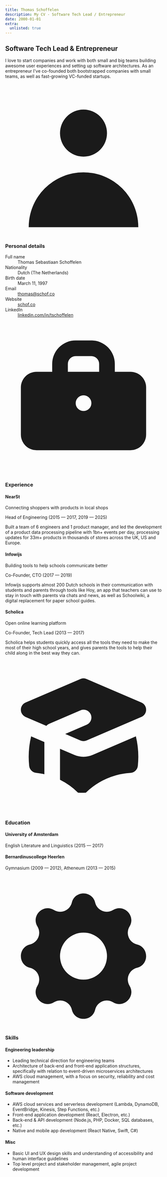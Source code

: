 ```yaml
---
title: Thomas Schoffelen
description: My CV - Software Tech Lead / Entrepreneur
date: 2000-01-01
extra:
  unlisted: true
---
```


<div class="cv-container">
    <h2>Software Tech Lead &amp; Entrepreneur</h2>
    <div class="cv-content">
        <p>
            I love to start companies and work with both small and big teams
            building awesome user experiences and setting up software
            architectures. As an entrepreneur I've co-founded both
            bootstrapped companies with small teams, as well as fast-growing
            VC-funded startups.
        </p>
        <section class="cv-section">
            <h3>
                <span class="cv-icon cv-icon-contact">
                    <svg viewBox="0 0 20 20" fill="currentColor">
                        <path fill-rule="evenodd" d="M10 9a3 3 0 100-6 3 3 0 000 6zm-7 9a7 7 0 1114 0H3z" clip-rule="evenodd" />
                    </svg>
                </span>
                Personal details
            </h3>
            <div class="cv-section-content">
                <dl class="cv-details">
                    <dt>Full name</dt>
                    <dd>Thomas Sebastiaan Schoffelen</dd>
                    <dt>Nationality</dt>
                    <dd>Dutch (The Netherlands)</dd>
                    <dt>Birth date</dt>
                    <dd>March 11, 1997</dd>
                    <dt>Email</dt>
                    <dd><a href="mailto:thomas@schof.co">thomas@schof.co</a></dd>
                    <dt>Website</dt>
                    <dd><a href="https://schof.co">schof.co</a></dd>
                    <dt>LinkedIn</dt>
                    <dd><a href="https://linkedin.com/in/tschoffelen">linkedin.com/in/tschoffelen</a></dd>
                </dl>
            </div>
        </section>
        <section class="cv-section">
            <h3>
                <span class="cv-icon cv-icon-experience">
                    <svg viewBox="0 0 20 20" fill="currentColor">
                        <path fill-rule="evenodd" d="M6 6V5a3 3 0 013-3h2a3 3 0 013 3v1h2a2 2 0 012 2v6a2 2 0 01-2 2H4a2 2 0 01-2-2V8a2 2 0 012-2h2zm2-1a1 1 0 011-1h2a1 1 0 011 1v1H8V5zm1 5a1 1 0 011-1h.01a1 1 0 110 2H10a1 1 0 01-1-1z" clip-rule="evenodd" />
                    </svg>
                </span>
                Experience
            </h3>
            <div class="cv-section-content">
                <div class="cv-experience-list">
                    <div class="cv-experience-item">
                        <h4>NearSt</h4>
                        <p class="cv-company-description">Connecting shoppers with products in local shops</p>
                        <p class="cv-role">Head of Engineering (2015 — 2017, 2019 — 2025)</p>
                        <p class="cv-description">
                            Built a team of 6 engineers and 1 product manager, and led the
                            development of a product data processing pipeline with 1bn+ events
                            per day, processing updates for 33m+ products in thousands of
                            stores across the UK, US and Europe.
                        </p>
                    </div>
                    <div class="cv-experience-item">
                        <h4>Infowijs</h4>
                        <p class="cv-company-description">Building tools to help schools communicate better</p>
                        <p class="cv-role">Co-Founder, CTO (2017 — 2019)</p>
                        <p class="cv-description">
                            Infowijs supports almost 200 Dutch schools in their communication
                            with students and parents through tools like Hoy, an app that
                            teachers can use to stay in touch with parents via chats and news,
                            as well as Schoolwiki, a digital replacement for paper school
                            guides.
                        </p>
                    </div>
                    <div class="cv-experience-item">
                        <h4>Scholica</h4>
                        <p class="cv-company-description">Open online learning platform</p>
                        <p class="cv-role">Co-Founder, Tech Lead (2013 — 2017)</p>
                        <p class="cv-description">
                            Scholica helps students quickly access all the tools they need to
                            make the most of their high school years, and gives parents the
                            tools to help their child along in the best way they can.
                        </p>
                    </div>
                </div>
            </div>
        </section>
        <section class="cv-section">
            <h3>
                <span class="cv-icon cv-icon-education">
                    <svg viewBox="0 0 20 20" fill="currentColor">
                        <path d="M10.394 2.08a1 1 0 00-.788 0l-7 3a1 1 0 000 1.84L5.25 8.051a.999.999 0 01.356-.257l4-1.714a1 1 0 11.788 1.838L7.667 9.088l1.94.831a1 1 0 00.787 0l7-3a1 1 0 000-1.838l-7-3zM3.31 9.397L5 10.12v4.102a8.969 8.969 0 00-1.05-.174 1 1 0 01-.89-.89 11.115 11.115 0 01.25-3.762zM9.3 16.573A9.026 9.026 0 007 14.935v-3.957l1.818.78a3 3 0 002.364 0l5.508-2.361a11.026 11.026 0 01.25 3.762 1 1 0 01-.89.89 8.968 8.968 0 00-5.75 2.524 9.026 9.026 0 01-1 .001z" />
                    </svg>
                </span>
                Education
            </h3>
            <div class="cv-section-content">
                <div class="cv-education-list">
                    <div class="cv-education-item">
                        <h4>University of Amsterdam</h4>
                        <p>English Literature and Linguistics (2015 — 2017)</p>
                    </div>
                    <div class="cv-education-item">
                        <h4>Bernardinuscollege Heerlen</h4>
                        <p>Gymnasium (2009 — 2012), Atheneum (2013 — 2015)</p>
                    </div>
                </div>
            </div>
        </section>
        <section class="cv-section">
            <h3>
                <span class="cv-icon cv-icon-skills">
                    <svg viewBox="0 0 20 20" fill="currentColor">
                        <path fill-rule="evenodd" d="M11.49 3.17c-.38-1.56-2.6-1.56-2.98 0a1.532 1.532 0 01-2.286.948c-1.372-.836-2.942.734-2.106 2.106.54.886.061 2.042-.947 2.287-1.561.379-1.561 2.6 0 2.978a1.532 1.532 0 01.947 2.287c-.836 1.372.734 2.942 2.106 2.106a1.532 1.532 0 012.287.947c.379 1.561 2.6 1.561 2.978 0a1.533 1.533 0 012.287-.947c1.372.836 2.942-.734 2.106-2.106a1.533 1.533 0 01.947-2.287c1.561-.379 1.561-2.6 0-2.978a1.532 1.532 0 01-.947-2.287c.836-1.372-.734-2.942-2.106-2.106a1.532 1.532 0 01-2.287-.947zM10 13a3 3 0 100-6 3 3 0 000 6z" clip-rule="evenodd" />
                    </svg>
                </span>
                Skills
            </h3>
            <div class="cv-section-content">
                <div class="cv-skills-list">
                    <div class="cv-skill-category">
                        <h4>Engineering leadership</h4>
                        <ul>
                            <li>Leading technical direction for engineering teams</li>
                            <li>Architecture of back-end and front-end application structures, specifically with relation to event-driven microservices architectures</li>
                            <li>AWS cloud management, with a focus on security, reliability and cost management</li>
                        </ul>
                    </div>
                    <div class="cv-skill-category">
                        <h4>Software development</h4>
                        <ul>
                            <li>AWS cloud services and serverless development (Lambda, DynamoDB, EventBridge, Kinesis, Step Functions, etc.)</li>
                            <li>Front-end application development (React, Electron, etc.)</li>
                            <li>Back-end & API development (Node.js, PHP, Docker, SQL databases, etc.)</li>
                            <li>Native and mobile app development (React Native, Swift, C#)</li>
                        </ul>
                    </div>
                    <div class="cv-skill-category">
                        <h4>Misc</h4>
                        <ul>
                            <li>Basic UI and UX design skills and understanding of accessibility and human interface guidelines</li>
                            <li>Top level project and stakeholder management, agile project development</li>
                        </ul>
                    </div>
                </div>
            </div>
        </section>
    </div>
</div>
